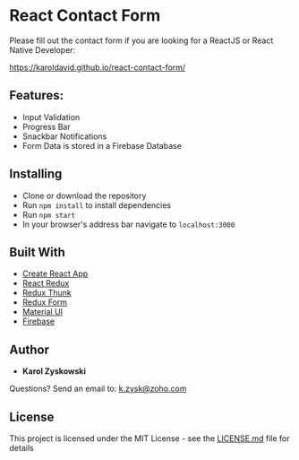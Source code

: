# React Contact Form

Please fill out the contact form if you are looking for a ReactJS or React Native Developer:

https://karoldavid.github.io/react-contact-form/

## Features:

* Input Validation
* Progress Bar
* Snackbar Notifications
* Form Data is stored in a Firebase Database

## Installing

* Clone or download the repository
* Run `npm install` to install dependencies
* Run `npm start`
* In your browser's address bar navigate to `localhost:3000`

## Built With

* [Create React App](https://github.com/facebookincubator/create-react-app)
* [React Redux](https://github.com/reactjs/react-redux)
* [Redux Thunk](https://github.com/gaearon/redux-thunk)
* [Redux Form](https://github.com/erikras/redux-form)
* [Material UI](http://www.material-ui.com)
* [Firebase](https://firebase.google.com/)

## Author

* **Karol Zyskowski**

Questions? Send an email to: k.zysk@zoho.com

## License

This project is licensed under the MIT License - see the [LICENSE.md](LICENSE.md) file for details
